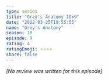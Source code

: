 ```yaml
---
type: series
title: "Grey's Anatomy 18x9"
date: "2022-03-25T19:55:55"
name: "Grey's Anatomy"
season: 18
episode: 9
rating: 4
ratingEmoji: ⭐️⭐️⭐️⭐️
share: false
---
```


*[No review was written for this episode]*
